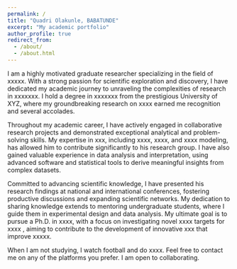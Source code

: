 ```yaml
---
permalink: /
title: "Quadri Olakunle, BABATUNDE"
excerpt: "My academic portfolio"
author_profile: true
redirect_from: 
  - /about/
  - /about.html
---
```



I am a highly motivated graduate researcher specializing in the field of xxxxx. With a strong passion for scientific exploration and discovery, I have dedicated my academic journey to unraveling the complexities of research in xxxxxxx. I hold a degree in xxxxxxx from the prestigious University of XYZ, where my groundbreaking research on xxxx earned me recognition and several accolades.


Throughout my academic career, I have actively engaged in collaborative research projects and demonstrated exceptional analytical and problem-solving skills. My expertise in xxx, including xxxx, xxxx, and xxxx modeling, has allowed him to contribute significantly to his research group. I have also gained valuable experience in data analysis and interpretation, using advanced software and statistical tools to derive meaningful insights from complex datasets.


Committed to advancing scientific knowledge, I have presented his research findings at national and international conferences, fostering productive discussions and expanding scientific networks. My dedication to sharing knowledge extends to mentoring undergraduate students, where I guide them in experimental design and data analysis. My ultimate goal is to pursue a Ph.D. in xxxx, with a focus on investigating novel xxxx targets for xxxx , aiming to contribute to the development of innovative xxx that improve xxxxx.

When I am not studying, I watch football and do xxxx. Feel free to contact me on any of the platforms you prefer. I am open to collaborating.
